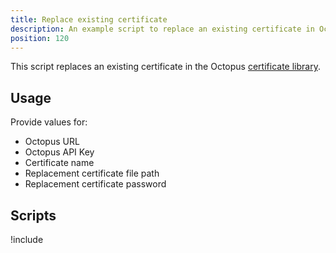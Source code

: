 ```yaml
---
title: Replace existing certificate
description: An example script to replace an existing certificate in Octopus Deploy.
position: 120
---
```


This script replaces an existing certificate in the Octopus [certificate library](/docs/deployment-examples/certificates/index.md).

## Usage

Provide values for:

- Octopus URL
- Octopus API Key
- Certificate name
- Replacement certificate file path
- Replacement certificate password

## Scripts

!include <replace-certificate-scripts>
